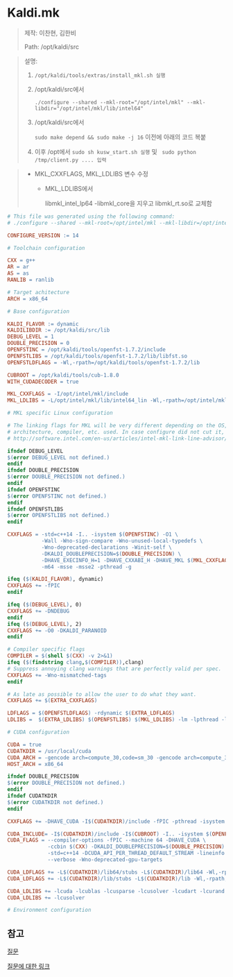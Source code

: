 # Kaldi.mk

> 제작: 이찬현, 김한비
>
> Path: /opt/kaldi/src



> 설명:
>
> 1. ```/opt/kaldi/tools/extras/install_mkl.sh 실행```
>
> 2. /opt/kaldi/src에서
>
>    ```./configure --shared --mkl-root="/opt/intel/mkl" --mkl-libdir="/opt/intel/mkl/lib/intel64"```
>
> 3. /opt/kaldi/src에서 
>
>    ```sudo make depend && sudo make -j 16``` 이전에 아래의 코드 복붙
>
> 4. 이후 /opt에서 ```sudo sh kusw_start.sh 실행``` 및 ``` sudo python /tmp/client.py .... 입력```



> - MKL_CXXFLAGS, MKL_LDLIBS 변수 수정
>
>   - MKL_LDLIBS에서
>
>     libmkl_intel_lp64 -libmkl_core을 지우고 libmkl_rt.so로 교체함

```makefile
# This file was generated using the following command:
# ./configure --shared --mkl-root=/opt/intel/mkl --mkl-libdir=/opt/intel/mkl/lib/intel64

CONFIGURE_VERSION := 14

# Toolchain configuration

CXX = g++
AR = ar
AS = as
RANLIB = ranlib

# Target achitecture
ARCH = x86_64

# Base configuration

KALDI_FLAVOR := dynamic
KALDILIBDIR := /opt/kaldi/src/lib
DEBUG_LEVEL = 1
DOUBLE_PRECISION = 0
OPENFSTINC = /opt/kaldi/tools/openfst-1.7.2/include
OPENFSTLIBS = /opt/kaldi/tools/openfst-1.7.2/lib/libfst.so
OPENFSTLDFLAGS = -Wl,-rpath=/opt/kaldi/tools/openfst-1.7.2/lib

CUBROOT = /opt/kaldi/tools/cub-1.8.0
WITH_CUDADECODER = true

MKL_CXXFLAGS = -I/opt/intel/mkl/include
MKL_LDLIBS = -L/opt/intel/mkl/lib/intel64_lin -Wl,-rpath=/opt/intel/mkl/lib/intel64_lin -l:libmkl_rt.so -l:libmkl_sequential.so -ldl -lpthread -lm

# MKL specific Linux configuration

# The linking flags for MKL will be very different depending on the OS,
# architecture, compiler, etc. used. In case configure did not cut it, use
# http://software.intel.com/en-us/articles/intel-mkl-link-line-advisor/

ifndef DEBUG_LEVEL
$(error DEBUG_LEVEL not defined.)
endif
ifndef DOUBLE_PRECISION
$(error DOUBLE_PRECISION not defined.)
endif
ifndef OPENFSTINC
$(error OPENFSTINC not defined.)
endif
ifndef OPENFSTLIBS
$(error OPENFSTLIBS not defined.)
endif

CXXFLAGS = -std=c++14 -I.. -isystem $(OPENFSTINC) -O1 \
           -Wall -Wno-sign-compare -Wno-unused-local-typedefs \
           -Wno-deprecated-declarations -Winit-self \
           -DKALDI_DOUBLEPRECISION=$(DOUBLE_PRECISION) \
           -DHAVE_EXECINFO_H=1 -DHAVE_CXXABI_H -DHAVE_MKL $(MKL_CXXFLAGS) \
           -m64 -msse -msse2 -pthread -g

ifeq ($(KALDI_FLAVOR), dynamic)
CXXFLAGS += -fPIC
endif

ifeq ($(DEBUG_LEVEL), 0)
CXXFLAGS += -DNDEBUG
endif
ifeq ($(DEBUG_LEVEL), 2)
CXXFLAGS += -O0 -DKALDI_PARANOID
endif

# Compiler specific flags
COMPILER = $(shell $(CXX) -v 2>&1)
ifeq ($(findstring clang,$(COMPILER)),clang)
# Suppress annoying clang warnings that are perfectly valid per spec.
CXXFLAGS += -Wno-mismatched-tags
endif

# As late as possible to allow the user to do what they want.
CXXFLAGS += $(EXTRA_CXXFLAGS)

LDFLAGS = $(OPENFSTLDFLAGS) -rdynamic $(EXTRA_LDFLAGS)
LDLIBS =  $(EXTRA_LDLIBS) $(OPENFSTLIBS) $(MKL_LDLIBS) -lm -lpthread -ldl

# CUDA configuration

CUDA = true
CUDATKDIR = /usr/local/cuda
CUDA_ARCH = -gencode arch=compute_30,code=sm_30 -gencode arch=compute_35,code=sm_35 -gencode arch=compute_50,code=sm_50 -gencode arch=compute_52,code=sm_52 -gencode arch=compute_60,code=sm_60 -gencode arch=compute_61,code=sm_61 -gencode arch=compute_70,code=sm_70 -gencode arch=compute_75,code=sm_75
HOST_ARCH = x86_64

ifndef DOUBLE_PRECISION
$(error DOUBLE_PRECISION not defined.)
endif
ifndef CUDATKDIR
$(error CUDATKDIR not defined.)
endif

CXXFLAGS += -DHAVE_CUDA -I$(CUDATKDIR)/include -fPIC -pthread -isystem $(OPENFSTINC)

CUDA_INCLUDE= -I$(CUDATKDIR)/include -I$(CUBROOT) -I.. -isystem $(OPENFSTINC)
CUDA_FLAGS = --compiler-options -fPIC --machine 64 -DHAVE_CUDA \
             -ccbin $(CXX) -DKALDI_DOUBLEPRECISION=$(DOUBLE_PRECISION) \
             -std=c++14 -DCUDA_API_PER_THREAD_DEFAULT_STREAM -lineinfo \
             --verbose -Wno-deprecated-gpu-targets

CUDA_LDFLAGS += -L$(CUDATKDIR)/lib64/stubs -L$(CUDATKDIR)/lib64 -Wl,-rpath,$(CUDATKDIR)/lib64
CUDA_LDFLAGS += -L$(CUDATKDIR)/lib/stubs -L$(CUDATKDIR)/lib -Wl,-rpath,$(CUDATKDIR)/lib

CUDA_LDLIBS += -lcuda -lcublas -lcusparse -lcusolver -lcudart -lcurand -lcufft -lnvToolsExt
CUDA_LDLIBS += -lcusolver

# Environment configuration


```



## 참고

[질문](https://github.com/pykaldi/pykaldi/issues/143)

[질문에 대한 링크](https://groups.google.com/g/kaldi-help/c/m3nyQke0HS0/m/4fj8gkSWAgAJ)
